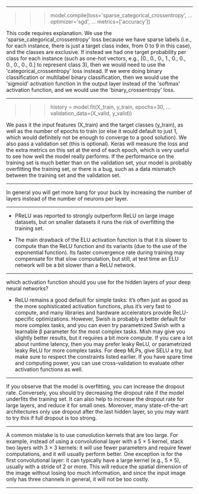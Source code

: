 --------------------------------------------------------
>>> model.compile(loss='sparse_categorical_crossentropy',
...               optimizer='sgd',
...               metrics=['accuracy'])

This code requires explanation. We use the 'sparse_categorical_crossentropy' loss because we have sparse labels (i.e., for each instance, there is just a target class index, from 0 to 9 in this case), and the classes are exclusive. If instead we had one target probability per class for each instance (such as one-hot vectors, e.g., [0., 0., 0., 1., 0., 0., 0., 0., 0., 0.] to represent class 3), then we would need to use the 'categorical_crossentropy' loss instead. If we were doing binary classification or multilabel binary classification, then we would use the 'sigmoid' activation function in the output layer instead of the 'softmax' activation function, and we would use the 'binary_crossentropy' loss.

--------------------------------------------------------
>>> history = model.fit(X_train, y_train, epochs=30,
...                     validation_data=(X_valid, y_valid))

We pass it the input features (X_train) and the target classes (y_train), as well as the number of epochs to train (or else it would default to just 1, which would definitely not be enough to converge to a good solution). We also pass a validation set (this is optional). Keras will measure the loss and the extra metrics on this set at the end of each epoch, which is very useful to see how well the model really performs. If the performance on the training set is much better than on the validation set, your model is probably overfitting the training set, or there is a bug, such as a data mismatch between the training set and the validation set.

--------------------------------------------------------

In general you will get more bang for your buck by increasing the number of layers instead of the number of neurons per layer.

--------------------------------------------------------

- PReLU was reported to strongly outperform ReLU on large image datasets, but on smaller datasets it runs the risk of overfitting the training set.

- The main drawback of the ELU activation function is that it is slower to compute than the ReLU function and its variants (due to the use of the exponential function). Its faster convergence rate during training may compensate for that slow computation, but still, at test time an ELU network will be a bit slower than a ReLU network.

--------------------------------------------------------

which activation function should you use for the hidden layers of your deep neural networks? 

- ReLU remains a good default for simple tasks: it’s often just as good as the more sophisticated activation functions, plus it’s very fast to compute, and many libraries and hardware accelerators provide ReLU-specific optimizations. However, Swish is probably a better default for more complex tasks, and you can even try parametrized Swish with a learnable β parameter for the most complex tasks. Mish may give you slightly better results, but it requires a bit more compute. If you care a lot about runtime latency, then you may prefer leaky ReLU, or parametrized leaky ReLU for more complex tasks. For deep MLPs, give SELU a try, but make sure to respect the constraints listed earlier. If you have spare time and computing power, you can use cross-validation to evaluate other activation functions as well.

--------------------------------------------------------
If you observe that the model is overfitting, you can increase the dropout rate. Conversely, you should try decreasing the dropout rate if the model underfits the training set. It can also help to increase the dropout rate for large layers, and reduce it for small ones. Moreover, many state-of-the-art architectures only use dropout after the last hidden layer, so you may want to try this if full dropout is too strong.

--------------------------------------------------------

A common mistake is to use convolution kernels that are too large. For example, instead of using a convolutional layer with a 5 × 5 kernel, stack two layers with 3 × 3 kernels: it will use fewer parameters and require fewer computations, and it will usually perform better. One exception is for the first convolutional layer: it can typically have a large kernel (e.g., 5 × 5), usually with a stride of 2 or more. This will reduce the spatial dimension of the image without losing too much information, and since the input image only has three channels in general, it will not be too costly.

--------------------------------------------------------
